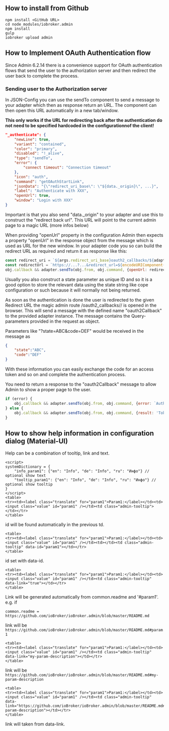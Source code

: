 ## How to install from Github

```
npm install <GitHub URL>
cd node_modules/iobroker.admin
npm install
gulp
iobroker upload admin
```

## How to Implement OAuth Authentication flow

Since Admin 6.2.14 there is a convenience support for OAuth authentication flows that send the user to the authorization server and then redirect the user back to complete the process.

### Sending user to the Authorization server
In JSON-Config you can use the sendTo component to send a message to your adapter which then as response return an URL. The component can then open this URL automatically in a new tab/window.

**This only works if the URL for redirecting back after the authentication do not need to be specified hardcoded in the configurationnof the client!** 

```json
"_authenticate": {
    "newLine": true,
    "variant": "contained",
    "color": "primary",
    "disabled": "!_alive",
    "type": "sendTo",
    "error": {
        "connect timeout": "Connection timeout"
    },
    "icon": "auth",
    "command": "getOAuthStartLink",
    "jsonData": "{\"redirect_uri_base\": \"${data._origin}\", ...}",
    "label": "Authenticate with XXX",
    "openUrl": true,
    "window": "Login with XXX"
}
```

Important is that you also send "data._origin" to your adapter and use this to construct the "redirect back url". This URL will point to the current admin page to a magic URL (more infos below)

When providing "openUrl" property in the configuration Admin then expects a property "openUrl" in the response object from the message which is used as URL for the new window.
In your adapter code you so can build the redirect URL as required and return it as response like this:

```javascript
const redirect_uri = `${args.redirect_uri_base}oauth2_callbacks/${adapter.namespace}/`; // Add the magic route in Admin
const redirectUrl = `https://...?...&redirect_url=${encodeURIComponent(redirect_uri)}`// Now use this to construct the link to the partner
obj.callback && adapter.sendTo(obj.from, obj.command, {openUrl: redirectUrl}, obj.callback); // send response
```

Usually you also construct a state parameter as unique ID and so it is a good option to store the relevant data using the state string like cope configuration or such because it will normally not being returned.

As soon as the authentication is done the user is redirected to the given Redirect URL the magic admin route /oauth2_callbacks/<adapter namespace>/ is opened in the browser. This will send a message with the defined name "oauth2Callback" to the provided adapter instance.
The message contains the Query-parameters provided in the request as object.

Parameters like "?state=ABC&code=DEF" would be received in the message as

```json
{
    "state":"ABC",
    "code":"DEF"
}
```

With these information you can easily exchange the code for an access token and so on and complete the authentication process.

You need to return a response to the "oauth2Callback" message to allow Admin to show a proper page to the user.

```javascript
if (error) {
    obj.callback && adapter.sendTo(obj.from, obj.command, {error: `Authentiction error: ${error}. Please try again.`}, obj.callback);
} else {
    obj.callback && adapter.sendTo(obj.from, obj.command, {result: 'Tokens updated successfully. Please reload configuration.'}, obj.callback);
}
```

## How to show help information in configuration dialog (Material-UI)

Help can be a combination of tooltip, link and text.

```
<script>
systemDictionary = {
    "info_param1": {"en": "Info", "de": "Info", "ru": "Инфо"} // optional show text
    "tooltip_param1": {"en": "Info", "de": "Info", "ru": "Инфо"} // optional show tooltip
}
</script>
<table>
<tr><td><label class="translate" for="param1">Param1:</label></td><td><input class="value" id="param1" /></td><td class="admin-tooltip"></td></tr>
</table>
```

id will be found automatically in the previous td.

```
<table>
<tr><td><label class="translate" for="param1">Param1:</label></td><td><input class="value" id="param1" /></td><td></td><td class="admin-tooltip" data-id="param1"></td></tr>
</table>
```

id set with data-id.

```
<table>
<tr><td><label class="translate" for="param1">Param1:</label></td><td><input class="value" id="param1" /></td><td class="admin-tooltip" data-link="true"></td></tr>
</table>
```

Link will be generated automatically from common.readme and '#param1'.
e.g. if

```common.readme = https://github.com/ioBroker/ioBroker.admin/blob/master/README.md```

link will be ```https://github.com/ioBroker/ioBroker.admin/blob/master/README.md#param1```


```
<table>
<tr><td><label class="translate" for="param1">Param1:</label></td><td><input class="value" id="param1" /></td><td class="admin-tooltip" data-link="my-param-description"></td></tr>
</table>
```
link will be ```https://github.com/ioBroker/ioBroker.admin/blob/master/README.md#my-param-description```

```
<table>
<tr><td><label class="translate" for="param1">Param1:</label></td><td><input class="value" id="param1" /></td><td class="admin-tooltip" data-link="https://github.com/ioBroker/ioBroker.admin/blob/master/README.md#my-param-description"></td></tr>
</table>
```
link will taken from data-link.
